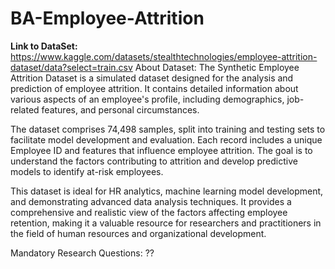 # BA-Employee-Attrition

**Link to DataSet:** https://www.kaggle.com/datasets/stealthtechnologies/employee-attrition-dataset/data?select=train.csv
About Dataset:
The Synthetic Employee Attrition Dataset is a simulated dataset designed for the analysis and prediction of employee attrition. It contains detailed information about various aspects of an employee's profile, including demographics, job-related features, and personal circumstances.

The dataset comprises 74,498 samples, split into training and testing sets to facilitate model development and evaluation. Each record includes a unique Employee ID and features that influence employee attrition. The goal is to understand the factors contributing to attrition and develop predictive models to identify at-risk employees.

This dataset is ideal for HR analytics, machine learning model development, and demonstrating advanced data analysis techniques. It provides a comprehensive and realistic view of the factors affecting employee retention, making it a valuable resource for researchers and practitioners in the field of human resources and organizational development.

Mandatory Research Questions: ??

